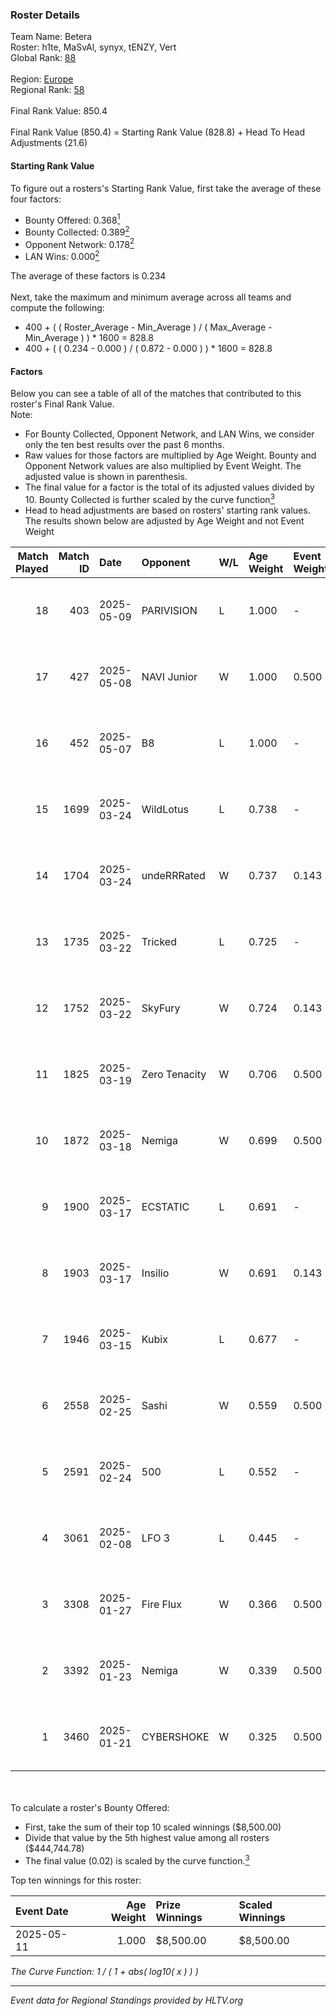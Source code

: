 ### Roster Details<br />
Team Name: Betera<br />
Roster: h1te, MaSvAl, synyx, tENZY, Vert<br />
Global Rank: [88](../../standings_global_2025_06_02.md)<br />
<br />
Region: [Europe]( ../../standings_europe_2025_06_02.md)<br />
Regional Rank: [58]( ../../standings_europe_2025_06_02.md)<br />
<br />
Final Rank Value:  850.4<br />
<br />
Final Rank Value (850.4) = Starting Rank Value (828.8) + Head To Head Adjustments (21.6)<br />

#### Starting Rank Value<br />
To figure out a rosters's Starting Rank Value, first take the average of these four factors:<br />
- Bounty Offered: 0.368[<sup>1</sup>](#table2)
- Bounty Collected: 0.389[<sup>2</sup>](#table1)
- Opponent Network: 0.178[<sup>2</sup>](#table1)
- LAN Wins: 0.000[<sup>2</sup>](#table1)

The average of these factors is 0.234<br />
<br />
Next, take the maximum and minimum average across all teams and compute the following:<br />
- 400 + ( ( Roster_Average - Min_Average ) / ( Max_Average - Min_Average ) ) * 1600 = 828.8
- 400 + ( ( 0.234 - 0.000 ) / ( 0.872 - 0.000 ) ) * 1600 = 828.8


#### Factors<br />
Below you can see a table of all of the matches that contributed to this roster's Final Rank Value.<br />
Note:<br />

- For Bounty Collected, Opponent Network, and LAN Wins, we consider only the ten best results over the past 6 months.
- Raw values for those factors are multiplied by Age Weight. Bounty and Opponent Network values are also multiplied by Event Weight. The adjusted value is shown in parenthesis.
- The final value for a factor is the total of its adjusted values divided by 10. Bounty Collected is further scaled by the curve function[<sup>3</sup>](#curveFunction)
- Head to head adjustments are based on rosters' starting rank values. The results shown below are adjusted by Age Weight and not Event Weight
<span id="table1"></span><br />


| Match Played | Match ID | Date       | Opponent      | W/L | Age Weight | Event Weight | Bounty Collected | Opponent Network | LAN Wins  | H2H Adj. | Roster                             |
| -: | -: | :- | :- | :- | :- | :- | :- | :- | :- | -: | :- |
|           18 |      403 | 2025-05-09 | PARIVISION    | L   | 1.000      | -            | -                | -                | -         |    -7.43 | h1te, MaSvAl, synyx, tENZY, Vert   |
|           17 |      427 | 2025-05-08 | NAVI Junior   | W   | 1.000      | 0.500        | 0.442 (0.221)    | 0.993 (0.496)    | 0 (0.000) |    26.52 | h1te, MaSvAl, synyx, tENZY, Vert   |
|           16 |      452 | 2025-05-07 | B8            | L   | 1.000      | -            | -                | -                | -         |    -2.62 | h1te, MaSvAl, synyx, tENZY, Vert   |
|           15 |     1699 | 2025-03-24 | WildLotus     | L   | 0.738      | -            | -                | -                | -         |   -17.50 | h1te, MaSvAl, synyx, tENZY, Vert   |
|           14 |     1704 | 2025-03-24 | undeRRRated   | W   | 0.737      | 0.143        | 0.000 (0.000)    | 0.000 (0.000)    | 0 (0.000) |     1.72 | h1te, MaSvAl, synyx, tENZY, Vert   |
|           13 |     1735 | 2025-03-22 | Tricked       | L   | 0.725      | -            | -                | -                | -         |    -6.76 | h1te, MaSvAl, synyx, tENZY, Vert   |
|           12 |     1752 | 2025-03-22 | SkyFury       | W   | 0.724      | 0.143        | 0.000 (0.000)    | 0.036 (0.004)    | 0 (0.000) |     3.44 | h1te, MaSvAl, synyx, tENZY, Vert   |
|           11 |     1825 | 2025-03-19 | Zero Tenacity | W   | 0.706      | 0.500        | 0.020 (0.007)    | 0.943 (0.333)    | 0 (0.000) |    13.37 | h1te, MaSvAl, synyx, tENZY, Vert   |
|           10 |     1872 | 2025-03-18 | Nemiga        | W   | 0.699      | 0.500        | 0.066 (0.023)    | 0.693 (0.242)    | 0 (0.000) |    15.54 | h1te, MaSvAl, synyx, tENZY, Vert   |
|            9 |     1900 | 2025-03-17 | ECSTATIC      | L   | 0.691      | -            | -                | -                | -         |    -3.68 | h1te, MaSvAl, synyx, tENZY, Vert   |
|            8 |     1903 | 2025-03-17 | Insilio       | W   | 0.691      | 0.143        | 0.000 (0.000)    | 0.096 (0.010)    | 0 (0.000) |     3.13 | h1te, MaSvAl, synyx, tENZY, Vert   |
|            7 |     1946 | 2025-03-15 | Kubix         | L   | 0.677      | -            | -                | -                | -         |   -18.24 | h1te, MaSvAl, synyx, tENZY, Vert   |
|            6 |     2558 | 2025-02-25 | Sashi         | W   | 0.559      | 0.500        | 0.013 (0.004)    | 1.000 (0.280)    | 0 (0.000) |    12.10 | h1te, MaSvAl, synyx, tENZY, Vert   |
|            5 |     2591 | 2025-02-24 | 500           | L   | 0.552      | -            | -                | -                | -         |    -5.90 | h1te, MaSvAl, synyx, tENZY, Vert   |
|            4 |     3061 | 2025-02-08 | LFO 3         | L   | 0.445      | -            | -                | -                | -         |   -12.21 | h1te, MaSvAl, synyx, tENZY, Vert   |
|            3 |     3308 | 2025-01-27 | Fire Flux     | W   | 0.366      | 0.500        | 0.005 (0.001)    | 0.758 (0.139)    | 0 (0.000) |     6.29 | h1te, MaSvAl, OWNER, supra, tENZY  |
|            2 |     3392 | 2025-01-23 | Nemiga        | W   | 0.339      | 0.500        | 0.066 (0.011)    | 0.693 (0.117)    | 0 (0.000) |     7.62 | MaSvAl, OWNER, supra, synyx, tENZY |
|            1 |     3460 | 2025-01-21 | CYBERSHOKE    | W   | 0.325      | 0.500        | 0.012 (0.002)    | 1.000 (0.163)    | 0 (0.000) |     6.22 | h1te, MaSvAl, OWNER, supra, tENZY  |

<br />
<span id="table2"></span><br />
To calculate a roster's Bounty Offered:<br />

- First, take the sum of their top 10 scaled winnings ($8,500.00)
- Divide that value by the 5th highest value among all rosters ($444,744.78)
- The final value (0.02) is scaled by the curve function.[<sup>3</sup>](#curveFunction)

Top ten winnings for this roster:<br />

| Event Date | Age Weight | Prize Winnings | Scaled Winnings |
| :- | -: | :- | :- |
| 2025-05-11 |      1.000 | $8,500.00      | $8,500.00       |


<span id="curveFunction"></span>_The Curve Function: 1 / ( 1 + abs( log10( x ) ) )_<br />

---
_Event data for Regional Standings provided by HLTV.org_<br />
